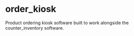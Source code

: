 # order_kiosk
Product ordering kiosk software built to work alongside the counter_inventory software.
